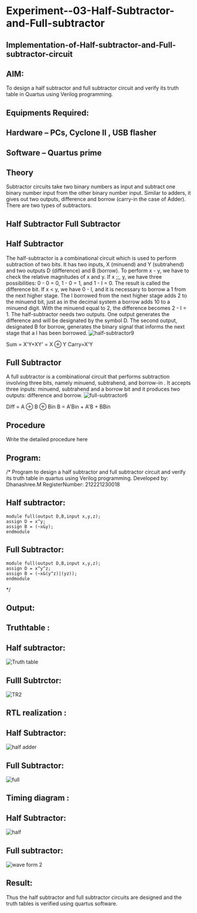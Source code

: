 # Experiment--03-Half-Subtractor-and-Full-subtractor
## Implementation-of-Half-subtractor-and-Full-subtractor-circuit
## AIM:
To design a half subtractor and full subtractor circuit and verify its truth table in Quartus using Verilog programming.

## Equipments Required:
## Hardware – PCs, Cyclone II , USB flasher
## Software – Quartus prime
## Theory
Subtractor circuits take two binary numbers as input and subtract one binary number input from the other binary number input. Similar to adders, it gives out two outputs, difference and borrow (carry-in the case of Adder). There are two types of subtractors.

## Half Subtractor Full Subtractor
## Half Subtractor
The half-subtractor is a combinational circuit which is used to perform subtraction of two bits. It has two inputs, X (minuend) and Y (subtrahend) and two outputs D (difference) and B (borrow). To perform x - y, we have to check the relative magnitudes of x and y. If x ;;, y, we have three possibilities: 0 - 0 = 0, 1 - 0 = 1, and 1 - I = 0. The result is called the difference bit. If x < y, we have 0 - I, and it is necessary to borrow a 1 from the next higher stage. The I borrowed from the next higher stage adds 2 to the minuend bit, just as in the decimal system a borrow adds 10 to a minuend digit. With the minuend equal to 2, the difference becomes 2 - I = 1. The half-subtractor needs two outputs. One output generates the difference and will be designated by the symbol D. The second output, designated B for borrow, generates the binary signal that informs the next stage that a I has been borrowed.
![half-subtractor9](https://user-images.githubusercontent.com/36288975/166112538-58c3bc7c-ee5d-4e6a-ac8d-8e8328efe27a.png)


Sum = X'Y+XY' = X ⊕ Y
Carry=X'Y

## Full Subtractor
A full subtractor is a combinational circuit that performs subtraction involving three bits, namely minuend, subtrahend, and borrow-in . It accepts three inputs: minuend, subtrahend and a borrow bit and it produces two outputs: difference and borrow. 
![full-subtractor6](https://user-images.githubusercontent.com/36288975/166112541-24c68359-3de8-4674-ae22-8272ffc385ed.png)


Diff = A ⊕ B ⊕ Bin B = A'Bin + A'B + BBin

## Procedure



Write the detailed procedure here 


## Program:
/*
Program to design a half subtractor and full subtractor circuit and verify its truth table in quartus using Verilog programming.
Developed by: Dhanashree.M
RegisterNumber: 212221230018 
## Half subtractor:
~~~
module full(output D,B,input x,y,z);
assign D = x^y;
assign B = (~x&y);
endmodule
~~~
## Full Subtractor:

~~~
module full(output D,B,input x,y,z);
assign D = x^y^z;
assign B = (~x&(y^z)|(yz));
endmodule
~~~

*/

## Output:

## Truthtable :
## Half subtractor:

![Truth table](https://user-images.githubusercontent.com/94165415/192110132-2833496f-c1b0-449b-9f7e-f5348e2446d0.png)
## Fulll Subtrctor:

![TR2](https://user-images.githubusercontent.com/94165415/192110146-f9641772-a09b-4bbe-b837-aaa5d0412831.png)


##  RTL realization :

## Half Subtractor:
![half  adder](https://user-images.githubusercontent.com/94165415/192109682-ba1d7669-e1a6-49fb-8977-e1dce0c08a4c.png)
## Full Subtractor:
![full](https://user-images.githubusercontent.com/94165415/192109721-a6969805-9da2-490f-a0be-3a9e24495fe9.png)

## Timing diagram :
## Half Subtractor:

![half](https://user-images.githubusercontent.com/94165415/192109792-9f4d6c98-dbbf-4108-8ddc-24270a79764d.png)
## Full subtractor:
![wave form 2](https://user-images.githubusercontent.com/94165415/192109854-d996f376-b862-40f1-be84-61c9f0912984.png)


## Result:
Thus the half subtractor and full subtractor circuits are designed and the truth tables is verified using quartus software.
